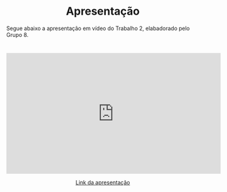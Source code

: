 # <center>Apresentação</center>

Segue abaixo a apresentação em vídeo do Trabalho 2, elabadorado pelo Grupo 8.

#

<center>

<iframe width="560" height="315" src="https://www.youtube.com/embed/b_5j3LE7ZAI?si=vIEhJ8JCLmoDuajj" title="YouTube video player" frameborder="0" allow="accelerometer; autoplay; clipboard-write; encrypted-media; gyroscope; picture-in-picture; web-share" referrerpolicy="strict-origin-when-cross-origin" allowfullscreen></iframe>

[Link da apresentação](https://www.youtube.com/watch?v=b_5j3LE7ZAI)

</center>
